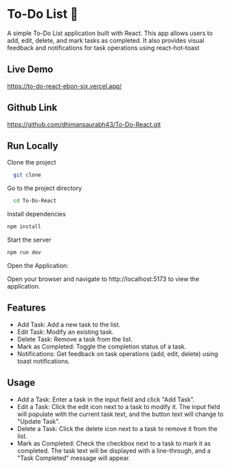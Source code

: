 
  # To-Do List 📝  

A simple To-Do List application built with React. This app allows users to add, edit, delete, and mark tasks as completed. It also provides visual feedback and notifications for task operations using react-hot-toast
   
  ## Live Demo

  https://to-do-react-ebon-six.vercel.app/

  ## Github Link
  
  https://github.com/dhimansaurabh43/To-Do-React.git
  
## Run Locally  
Clone the project  

~~~bash  
  git clone 
~~~

Go to the project directory  

~~~bash  
  cd To-Do-React
~~~

Install dependencies  

~~~bash  
npm install
~~~

Start the server  

~~~bash  
npm run dev
~~~  
Open the Application:

Open your browser and navigate to http://localhost:5173 to view the application.

## Features

- Add Task: Add a new task to the list.
- Edit Task: Modify an existing task.
- Delete Task: Remove a task from the list.
- Mark as Completed: Toggle the completion status of a task.
- Notifications: Get feedback on task operations (add, edit, delete) using toast notifications.

## Usage

- Add a Task: Enter a task in the input field and click "Add Task".
- Edit a Task: Click the edit icon next to a task to modify it. The input field will populate with the current task text, and the button text will change to "Update Task".
- Delete a Task: Click the delete icon next to a task to remove it from the list.
- Mark as Completed: Check the checkbox next to a task to mark it as completed. The task text will be displayed with a line-through, and a "Task Completed" message will appear.